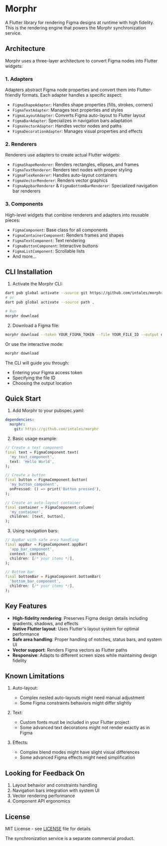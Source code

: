 # Morphr

A Flutter library for rendering Figma designs at runtime with high fidelity. This is the rendering engine that powers the Morphr synchronization service.

## Architecture

Morphr uses a three-layer architecture to convert Figma nodes into Flutter widgets:

### 1. Adapters
Adapters abstract Figma node properties and convert them into Flutter-friendly formats. Each adapter handles a specific aspect:

- `FigmaShapeAdapter`: Handles shape properties (fills, strokes, corners)
- `FigmaTextAdapter`: Manages text properties and styles
- `FigmaLayoutAdapter`: Converts Figma auto-layout to Flutter layout
- `FigmaBarAdapter`: Specializes in navigation bars adaptation
- `FigmaVectorAdapter`: Handles vector nodes and paths
- `FigmaDecorationAdapter`: Manages visual properties and effects

### 2. Renderers
Renderers use adapters to create actual Flutter widgets:

- `FigmaShapeRenderer`: Renders rectangles, ellipses, and frames
- `FigmaTextRenderer`: Renders text nodes with proper styling
- `FigmaFlexRenderer`: Handles auto-layout containers
- `FigmaVectorRenderer`: Renders vector graphics
- `FigmaAppbarRenderer` & `FigmaBottomBarRenderer`: Specialized navigation bar renderers

### 3. Components
High-level widgets that combine renderers and adapters into reusable pieces:

- `FigmaComponent`: Base class for all components
- `FigmaContainerComponent`: Renders frames and shapes
- `FigmaTextComponent`: Text rendering
- `FigmaButtonComponent`: Interactive buttons
- `FigmaListComponent`: Scrollable lists
- And more...

## CLI Installation

1. Activate the Morphr CLI:
```bash
dart pub global activate --source git https://github.com/intales/morphr.git
# or
dart pub global activate --source path .

# Run
morphr download
```

2. Download a Figma file:
```bash
morphr download --token YOUR_FIGMA_TOKEN --file YOUR_FILE_ID --output design.json
```

Or use the interactive mode:
```bash
morphr download
```

The CLI will guide you through:
- Entering your Figma access token
- Specifying the file ID
- Choosing the output location

## Quick Start

1. Add Morphr to your pubspec.yaml:
```yaml
dependencies:
  morphr:
    git: https://github.com/intales/morphr
```

2. Basic usage example:
```dart
// Create a text component
final text = FigmaComponent.text(
  'my_text_component',
  text: 'Hello World',
);

// Create a button
final button = FigmaComponent.button(
  'my_button_component',
  onPressed: () => print('Button pressed'),
);

// Create an auto-layout container
final container = FigmaComponent.column(
  'my_container',
  children: [text, button],
);
```

3. Using navigation bars:
```dart
// AppBar with safe area handling
final appBar = FigmaComponent.appBar(
  'app_bar_component',
  context: context,
  children: [/* your items */],
);

// Bottom bar
final bottomBar = FigmaComponent.bottomBar(
  'bottom_bar_component',
  children: [/* your items */],
);
```

## Key Features

- **High-fidelity rendering**: Preserves Figma design details including gradients, shadows, and effects
- **Native Flutter layout**: Uses Flutter's layout system for optimal performance
- **Safe area handling**: Proper handling of notches, status bars, and system UI
- **Vector support**: Renders Figma vectors as Flutter paths
- **Responsive**: Adapts to different screen sizes while maintaining design fidelity

## Known Limitations

1. Auto-layout:
   - Complex nested auto-layouts might need manual adjustment
   - Some Figma constraints behaviors might differ slightly

2. Text:
   - Custom fonts must be included in your Flutter project
   - Some advanced text decorations might not render exactly as in Figma

3. Effects:
   - Complex blend modes might have slight visual differences
   - Some advanced Figma effects might need simplification

## Looking for Feedback On

1. Layout behavior and constraints handling
2. Navigation bars integration with system UI
3. Vector rendering performance
4. Component API ergonomics

## License

MIT License - see [LICENSE](LICENSE) file for details

The synchronization service is a separate commercial product.
